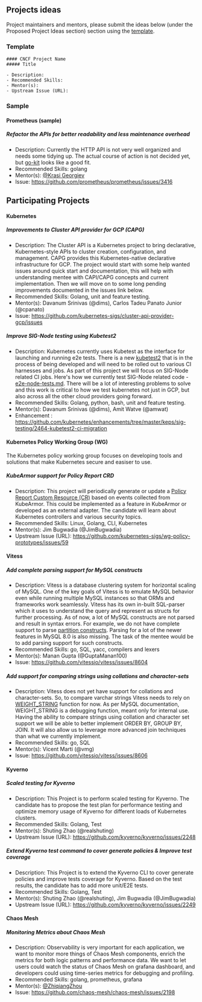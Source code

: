 ## Projects ideas

Project maintainers and mentors, please submit the ideas below (under the Proposed Project Ideas section) section using the [template](/PROJECT_IDEA_TEMPLATE.md).

### Template

```
#### CNCF Project Name
##### Title

- Description:
- Recommended Skills:
- Mentor(s):
- Upstream Issue (URL):
```

### Sample

#### Prometheus (sample)

##### Refactor the APIs for better readability and less maintenance overhead

- Description: Currently the HTTP API is not very well organized and needs some tidying up. The actual course of action is not decided yet, but [go-kit](https://github.com/go-kit/kit) looks like a good fit.
- Recommended Skills: golang
- Mentor(s): [@Krasi Georgiev](https://github.com/krasi-georgiev)
- Issue: <https://github.com/prometheus/prometheus/issues/3416>


## Participating Projects

#### Kubernetes

##### Improvements to Cluster API provider for GCP (CAPG)

- Description: The Cluster API is a Kubernetes project to bring declarative, Kubernetes-style APIs to cluster creation, configuration, and management. CAPG provides this Kubernetes-native declarative infrastructure for GCP. The project would start with some help wanted issues around quick start and documentation, this will help with understanding mentee with CAPI/CAPG concepts and current implementation. Then we will move on to some long pending improvements documented in the issues link below.
- Recommended Skills: Golang, unit and feature testing.
- Mentor(s): Davanum Srinivas (@dims), Carlos Tadeu Panato Junior (@cpanato)
- Issue: https://github.com/kubernetes-sigs/cluster-api-provider-gcp/issues

##### Improve SIG-Node testing using Kubetest2

- Description: Kubernetes currently uses Kubetest as the interface for launching and running e2e tests. There is a new [kubetest2](https://github.com/kubernetes-sigs/kubetest2) that is in the process of being developed and will need to be rolled out to various CI harnesses and jobs. As part of this project we will focus on SIG-Node related CI jobs. Here's how we currently test SIG-Node related code - [e2e-node-tests.md](https://github.com/kubernetes/community/blob/master/contributors/devel/sig-node/e2e-node-tests.md). There will be a lot of interesting problems to solve and this work is critical to how we test kubernetes not just in GCP, but also across all the other cloud providers going forward.
- Recommended Skills: Golang, python, bash, unit and feature testing.
- Mentor(s): Davanum Srinivas (@dims), Amit Watve (@amwat)
- Enhancement : https://github.com/kubernetes/enhancements/tree/master/keps/sig-testing/2464-kubetest2-ci-migration

#### Kubernetes Policy Working Group (WG)

The Kubernetes policy working group focuses on developing tools and solutions that make Kubernetes secure and easiser to use.

##### KubeArmor support for Policy Report CRD

- Description:
  This project will periodically generate or update a [Policy Report Custom Resource (CR)](https://github.com/kubernetes-sigs/wg-policy-prototypes/blob/master/policy-report/README.md) based on events collected from KubeArmor. This could be implemented as a feature in KubeArmor or developed as an external adapter. The candidate will learn about Kubernetes controllers and various security topics.
- Recommended Skills: Linux, Golang, CLI, Kubernetes
- Mentor(s): Jim Bugwadia (@JimBugwadia)
- Upstream Issue (URL): https://github.com/kubernetes-sigs/wg-policy-prototypes/issues/59

#### Vitess

##### Add complete parsing support for MySQL constructs

- Description: Vitess is a database clustering system for horizontal scaling of MySQL. One of the key goals of Vitess is to emulate MySQL behavior even while running multiple MySQL instances so that ORMs and frameworks work seamlessly. Vitess has its own in-built SQL-parser which it uses to understand the query and represent as structs for further processing. As of now, a lot of MySQL constructs are not parsed and result in syntax errors. For example, we do not have complete support to parse [partition constructs](https://dev.mysql.com/doc/refman/5.7/en/partitioning-overview.html). Parsing for a lot of the newer features in MySQL 8.0 is also missing. The task of the mentee would be to add parsing support for such constructs. 
- Recommended Skills: go, SQL, yacc, compilers and lexers
- Mentor(s): Manan Gupta (@GuptaManan100)
- Issue: <https://github.com/vitessio/vitess/issues/8604>

##### Add support for comparing strings using collations and character-sets

- Description: Vitess does not yet have support for collations and character-sets. So, to compare varchar strings Vitess needs to rely on [WEIGHT_STRING](https://dev.mysql.com/doc/refman/5.7/en/string-functions.html#function_weight-string) function for now. As per MySQL documentation, WEIGHT_STRING is a debugging function, meant only for internal use. Having the ability to compare strings using collation and character set support we will be able to better implement ORDER BY, GROUP BY, JOIN. It will also allow us to leverage more advanced join techniques than what we currently implement.
- Recommended Skills: go, SQL
- Mentor(s): Vicent Marti (@vmg)
- Issue: <https://github.com/vitessio/vitess/issues/8606>

#### Kyverno

##### Scaled testing for Kyverno

- Description:
  This Project is to perform scaled testing for Kyverno. The candidate has to propose the test plan for performance testing and optimize memory usage of Kyverno for different loads of Kubernetes clusters.
- Recommended Skills: Golang, Test
- Mentor(s): Shuting Zhao (@realshuting)
- Upstream Issue (URL): https://github.com/kyverno/kyverno/issues/2248

##### Extend Kyverno test command to cover generate policies & Improve test coverage

- Description:
  This Project is to extend the Kyverno CLI to cover generate policies and improve tests coverage for Kyverno. Based on the test results, the candidate has to add more unit/E2E tests.
- Recommended Skills: Golang, Test
- Mentor(s): Shuting Zhao (@realshuting), Jim Bugwadia (@JimBugwadia)
- Upstream Issue (URL): https://github.com/kyverno/kyverno/issues/2249

#### Chaos Mesh

##### Monitoring Metrics about Chaos Mesh

- Description: Observability is very important for each application, we want to monitor more things of Chaos Mesh components, enrich the metrics for both logic patterns and performance data. We want to let users could watch the status of Chaos Mesh on grafana dashboard, and developers could using time-series metrics for debugging and profiling.
- Recommended Skills: golang, prometheus, grafana
- Mentor(s): [@ZhiqiangZhou](https://github.com/strrl)
- Issue: <https://github.com/chaos-mesh/chaos-mesh/issues/2198>
